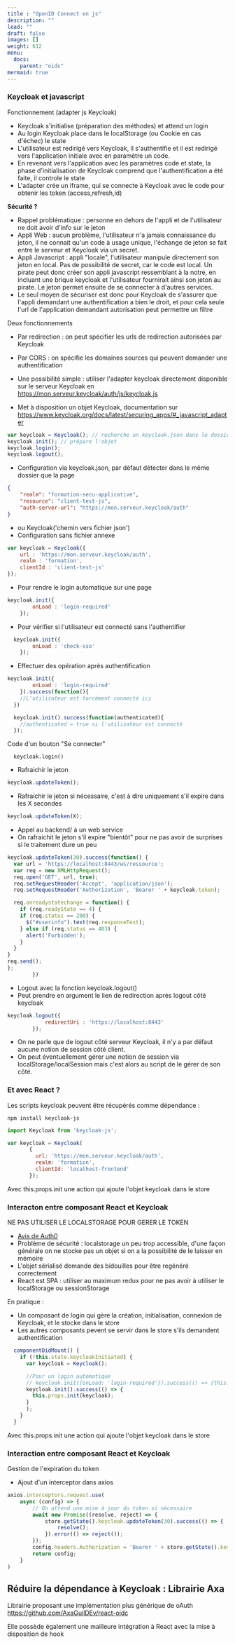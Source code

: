 ```yaml
---
title : "OpenID Connect en js"
description: ""
lead: ""
draft: false
images: []
weight: 612
menu:
  docs:
    parent: "oidc"
mermaid: true
---
```


### Keycloak et javascript
Fonctionnement (adapter js Keycloak)
- Keycloak s'initialise (préparation des méthodes) et attend un login
- Au login Keycloak place dans le localStorage (ou Cookie en cas d'échec) le state
- L'utilisateur est redirigé vers Keycloak, il s'authentifie et il est redirigé vers l'application initiale avec en paramètre un code.
- En revenant vers l'application avec les paramètres code et state, la phase d'initialisation de Keycloak comprend que l'authentification a été faite, il controle le state
- L'adapter crée un iframe, qui se connecte à Keycloak avec le code pour obtenir les token (access,refresh,id)



<!-- ### Keycloak et javascript
<img src="./images/Keycloak JS.png" width="60%" /> -->



**Sécurité ?**
- Rappel problématique : personne en dehors de l'appli et de l'utilisateur ne doit avoir d'info sur le jeton
- Appli Web : aucun problème, l'utilisateur n'a jamais connaissance du jeton, il ne connait qu'un code à usage unique, l'échange de jeton se fait entre le serveur et Keycloak via un secret.
- Appli Javascript : appli "locale", l'utilisateur manipule directement son jeton en local. Pas de possibilité de secret, car le code est local. Un pirate peut donc créer son appli javascript ressemblant à la notre, en incluant une brique keycloak et l'utilisateur fournirait ainsi son jeton au pirate. Le jeton permet ensuite de se connecter à d'autres services.
- Le seul moyen de sécuriser est donc pour Keycloak de s'assurer que l'appli demandant une authentification a bien le droit, et pour cela seule l'url de l'application demandant autorisation peut permettre un filtre



Deux fonctionnements
- Par redirection : on peut spécifier les urls de redirection autorisées par Keycloak
- Par CORS : on spécifie les domaines sources qui peuvent demander une authentification




- Une possibilité simple : utiliser l'adapter keycloak directement disponible sur le serveur Keycloak en https://mon.serveur.keycloak/auth/js/keycloak.js
- Met à disposition un objet Keycloak, documentation sur https://www.keycloak.org/docs/latest/securing_apps/#_javascript_adapter

```javascript
var keycloak = Keycloak(); // recherche un keycloak.json dans le dossier courant
keycloak.init(); // prépare l'objet
keycloak.login();
keycloak.logout();
```



- Configuration via keycloak.json, par défaut détecter dans le même dossier que la page

```json
{
	"realm": "formation-secu-applicative",
	"resource": "client-test-js",
	"auth-server-url": "https://mon.serveur.keycloak/auth"
}
```
- ou Keycloak('chemin vers fichier json')
- Configuration sans fichier annexe

```javascript
var keycloak = Keycloak({
	url : 'https://mon.serveur.keycloak/auth',
	realm : 'formation',
	clientId : 'client-test-js'
});
```

- Pour rendre le login automatique sur une page

```javascript
keycloak.init({
		onLoad : 'login-required'
	});
```

- Pour vérifier si l'utilisateur est connecté sans l'authentifier

```javascript
  keycloak.init({
  		onLoad : 'check-sso'
  	});
```


- Effectuer des opération après authentification

```javascript
keycloak.init({
		onLoad : 'login-required'
	}).success(function(){
    //L'utilisateur est forcément connecté ici
  })
```
```javascript
  keycloak.init().success(function(authenticated){
    //authenticated = true si l'utilisateur est connecté
  });
```
Code d'un bouton "Se connecter"
```
  keycloak.login()
```



- Rafraichir le jeton

```javascript
keycloak.updateToken();
```
- Rafraichir le jeton si nécessaire, c'est à dire uniquement s'il expire dans les X secondes

```javascript
keycloak.updateToken(X);
```



- Appel au backend/ à un web service
- On rafraichit le jeton s'il expire "bientôt" pour ne pas avoir de surprises si le traitement dure un peu

```javascript
keycloak.updateToken(30).success(function() {
  var url = 'https://localhost:8443/ws/ressource';
  var req = new XMLHttpRequest();
  req.open('GET', url, true);
  req.setRequestHeader('Accept', 'application/json');
  req.setRequestHeader('Authorization', 'Bearer ' + keycloak.token);

  req.onreadystatechange = function() {
    if (req.readyState == 4) {
    if (req.status == 200) {
      $("#userinfo").text(req.responseText);
    } else if (req.status == 403) {
      alert('Forbidden');
    }
  }
}
req.send();
};
		})
```



- Logout avec la fonction keycloak.logout()
- Peut prendre en argument le lien de redirection après logout côté keycloak

```javascript
keycloak.logout({
			redirectUri : 'https://localhost:8443'
		});
```
- On ne parle que de logout côté serveur Keycloak, il n'y a par défaut aucune notion de session côté client. 
- On peut éventuellement gérer une notion de session via localStorage/localSession mais c'est alors au script de le gérer de son côté.





### Et avec React ?
Les scripts keycloak peuvent être récupérés comme dépendance :
```
npm install keycloak-js
```


```js
import Keycloak from 'keycloak-js';

var keycloak = Keycloak(
       {
         url: 'https://mon.serveur.keycloak/auth',
         realm: 'formation',
         clientId: 'localhost-frontend'
       });
```
Avec this.props.init une action qui ajoute l'objet keycloak dans le store



### Interacton entre composant React et Keycloak
NE PAS UTILISER LE LOCALSTORAGE POUR GERER LE TOKEN
- [Avis de Auth0](https://auth0.com/docs/security/store-tokens#if-a-backend-is-present)
- Problème de sécurité : localstorage un peu trop accessible, d'une façon générale on ne stocke pas un objet si on a la possibilité de le laisser en mémoire
- L'objet sérialisé demande des bidouilles pour être regénéré correctement
- React est SPA : utiliser au maximum redux pour ne pas avoir à utiliser le localStorage ou sessionStorage

En pratique :
- Un composant de login qui gère la création, initialisation, connexion de Keycloak, et le stocke dans le store
- Les autres composants pevent se servir dans le store s'ils demandent authentification 




```js
  componentDidMount() {
    if (!this.state.keycloakInitiated) {
      var keycloak = Keycloak();

      //Pour un login automatique
      // keycloak.init({onLoad: 'login-required'}).success(() => {this.props.init(keycloak); });
      keycloak.init().success(() => {
        this.props.init(keycloak);
      }
      );
    }
  }

```
Avec this.props.init une action qui ajoute l'objet keycloak dans le store



### Interaction entre composant React et Keycloak
Gestion de l'expiration du token
- Ajout d'un interceptor dans axios

```js
axios.interceptors.request.use(
    async (config) => {
        // On attend une mise à jour du token si nécessaire
        await new Promise((resolve, reject) => {
            store.getState().keycloak.updateToken(30).success(() => {
                resolve();
            }).error(() => reject());
        });
        config.headers.Authorization = 'Bearer ' + store.getState().keycloak.token;
        return config;
    }
)
```


## Réduire la dépendance à Keycloak : Librairie Axa

Librairie proposant une implémentation plus générique de oAuth
https://github.com/AxaGuilDEv/react-oidc

Elle possède également une mailleure intégration à React avec la mise à disposition de hook


